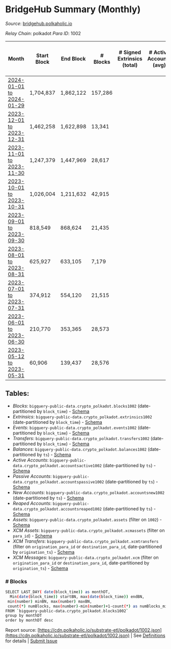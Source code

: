 # BridgeHub Summary (Monthly)

_Source_: [bridgehub.polkaholic.io](https://bridgehub.polkaholic.io)

*Relay Chain*: polkadot
*Para ID*: 1002



| Month | Start Block | End Block | # Blocks | # Signed Extrinsics (total) | # Active Accounts (avg) | # Addresses with Balances (max) | Issues |
| ----- | ----------- | --------- | -------- | --------------------------- | ----------------------- | ------------------------------- | ------ |
| [2024-01-01 to 2024-01-29](/polkadot/1002-bridgehub/2024-01-31.md) | 1,704,837 | 1,862,122 | 157,286 |  |  | 19 | -   |   
| [2023-12-01 to 2023-12-31](/polkadot/1002-bridgehub/2023-12-31.md) | 1,462,258 | 1,622,898 | 13,341 |  |  | 19 | -  **BROKEN** (91.70%) |   
| [2023-11-01 to 2023-11-30](/polkadot/1002-bridgehub/2023-11-30.md) | 1,247,379 | 1,447,969 | 28,617 |  |  | 17 | -  **BROKEN** (85.73%) |   
| [2023-10-01 to 2023-10-31](/polkadot/1002-bridgehub/2023-10-31.md) | 1,026,004 | 1,211,632 | 42,915 |  |  | 17 | -  **BROKEN** (76.88%) |   
| [2023-09-01 to 2023-09-30](/polkadot/1002-bridgehub/2023-09-30.md) | 818,549 | 868,624 | 21,435 |  |  | 17 | -  **BROKEN** (57.20%) |   
| [2023-08-01 to 2023-08-31](/polkadot/1002-bridgehub/2023-08-31.md) | 625,927 | 633,105 | 7,179 |  |  | 17 | -  **BROKEN**  |   
| [2023-07-01 to 2023-07-31](/polkadot/1002-bridgehub/2023-07-31.md) | 374,912 | 554,120 | 21,515 |  |  | 10 | -  **BROKEN** (87.99%) |   
| [2023-06-01 to 2023-06-30](/polkadot/1002-bridgehub/2023-06-30.md) | 210,770 | 353,365 | 28,573 |  |  | 1 | -  **BROKEN** (79.96%) |   
| [2023-05-12 to 2023-05-31](/polkadot/1002-bridgehub/2023-05-31.md) | 60,906 | 139,437 | 28,576 |  |  |  | -  **BROKEN** (63.61%) |   

## Tables:

* _Blocks_: `bigquery-public-data.crypto_polkadot.blocks1002` (date-partitioned by `block_time`) - [Schema](/schema/balances.json)
* _Extrinsics_: `bigquery-public-data.crypto_polkadot.extrinsics1002` (date-partitioned by `block_time`) - [Schema](/schema/extrinsics.json)
* _Events_: `bigquery-public-data.crypto_polkadot.events1002` (date-partitioned by `block_time`) - [Schema](/schema/events.json)
* _Transfers_: `bigquery-public-data.crypto_polkadot.transfers1002` (date-partitioned by `block_time`) - [Schema](/schema/transfers.json)
* _Balances_: `bigquery-public-data.crypto_polkadot.balances1002` (date-partitioned by `ts`) - [Schema](/schema/balances.json)
* _Active Accounts_: `bigquery-public-data.crypto_polkadot.accountsactive1002` (date-partitioned by `ts`) - [Schema](/schema/accountsactive.json)
* _Passive Accounts_: `bigquery-public-data.crypto_polkadot.accountspassive1002` (date-partitioned by `ts`) - [Schema](/schema/accountspassive.json)
* _New Accounts_: `bigquery-public-data.crypto_polkadot.accountsnew1002` (date-partitioned by `ts`) - [Schema](/schema/accountsnew.json)
* _Reaped Accounts_: `bigquery-public-data.crypto_polkadot.accountsreaped1002` (date-partitioned by `ts`) - [Schema](/schema/accountsreaped.json)
* _Assets_: `bigquery-public-data.crypto_polkadot.assets` (filter on `1002`) - [Schema](/schema/assets.json)
* _XCM Assets_: `bigquery-public-data.crypto_polkadot.xcmassets` (filter on `para_id`) - [Schema](/schema/xcmassets.json)
* _XCM Transfers_: `bigquery-public-data.crypto_polkadot.xcmtransfers` (filter on `origination_para_id` or `destination_para_id`, date-partitioned by `origination_ts`) - [Schema](/schema/xcmtransfers.json)
* _XCM Messages_: `bigquery-public-data.crypto_polkadot.xcm` (filter on `origination_para_id` or `destination_para_id`, date-partitioned by `origination_ts`) - [Schema](/schema/xcm.json)

### # Blocks
```bash
SELECT LAST_DAY( date(block_time)) as monthDT,
  Min(date(block_time)) startBN, max(date(block_time)) endBN, 
 min(number) minBN, max(number) maxBN, 
 count(*) numBlocks, max(number)-min(number)+1-count(*) as numBlocks_missing 
FROM `bigquery-public-data.crypto_polkadot.blocks1002` 
group by monthDT 
order by monthDT desc
```


Report source: [https://cdn.polkaholic.io/substrate-etl/polkadot/1002.json](https://cdn.polkaholic.io/substrate-etl/polkadot/1002.json) | See [Definitions](/DEFINITIONS.md) for details | [Submit Issue](https://github.com/colorfulnotion/substrate-etl/issues)
